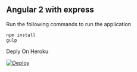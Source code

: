 ## Angular 2 with express

Run the following commands to run the application

    npm install
    gulp
	
Deply On Heroku

[![Deploy](https://www.herokucdn.com/deploy/button.svg)](https://heroku.com/deploy)